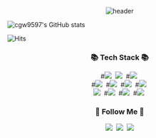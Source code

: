 <div align="center">
  
![header](https://capsule-render.vercel.app/api?type=Cylinder&text=OriginC&color=auto)
</div>

![cgw9597's GitHub stats](https://github-readme-stats.vercel.app/api?username=cgw9597)

![Hits](https://hits.seeyoufarm.com/api/count/incr/badge.svg?url=https%3A%2F%2Fgithub.com%2Fcgw9597&count_bg=%2379C83D&title_bg=%23555555&icon=&icon_color=%23E7E7E7&title=hits&edge_flat=false)

<h3 align="center">📚 Tech Stack 📚</h3>
<p align="center">
  #<img src="https://img.shields.io/badge/Java-007396?style=flat-square&logo=Java&logoColor=white"/></a>&nbsp
  <img src="https://img.shields.io/badge/Python-3766AB?style=flat-square&logo=Python&logoColor=white"/></a>&nbsp 
  #<img src="https://img.shields.io/badge/Javascript-ffb13b?style=flat-square&logo=javascript&logoColor=white"/></a>&nbsp 
  <br>
  #<img src="https://img.shields.io/badge/Spring-6DB33F?style=flat-square&logo=Spring&logoColor=white"/></a>&nbsp
  #<img src="https://img.shields.io/badge/SpringBoot-6DB33F?style=flat-square&logo=SpringBoot&logoColor=white"/></a>&nbsp 
  #<img src="https://img.shields.io/badge/Node.js-339933?style=flat-square&logo=Node.js&logoColor=white"/></a>&nbsp
  #<img src="https://img.shields.io/badge/Express-000000?style=flat-square&logo=Express&logoColor=white"/></a>&nbsp
  <br>
  <img src="https://img.shields.io/badge/Mysql-E6B91E?style=flat-square&logo=MySql&logoColor=white"/></a>&nbsp 
  #<img src="https://img.shields.io/badge/AWS-232F3E?style=flat-square&logo=AmazonAWS&logoColor=white"/></a>&nbsp 
  #<img src="https://img.shields.io/badge/Docker-2496ED?style=flat-square&logo=Docker&logoColor=white"/></a>&nbsp 
  #<img src="https://img.shields.io/badge/Jenkins-D24939?style=flat-square&logo=Jenkins&logoColor=white"/></a>&nbsp 
</p>

<h3 align="center">🌈 Follow Me 🌈</h3>
<p align="center">
  <a href="https://velog.io/@hyeinisfree"><img src="https://img.shields.io/badge/Tech%20Blog-11B48A?style=flat-square&logo=Vimeo&logoColor=white&link=https://velog.io/@hyeinisfree"/></a>&nbsp
  <a href="https://www.instagram.com/dev.dobby/"><img src="https://img.shields.io/badge/Instagram-E4405F?style=flat-square&logo=Instagram&logoColor=white&link=https://www.instagram.com/hye_inisfree/"/></a>&nbsp
  <a href="mailto:kimhyein7110@gmail.com"><img src="https://img.shields.io/badge/Gmail-d14836?style=flat-square&logo=Gmail&logoColor=white&link=kimhyein7110@gmail.com"/></a>
</p>


<!--
**cgw9597/cgw9597** is a ✨ _special_ ✨ repository because its `README.md` (this file) appears on your GitHub profile.

Here are some ideas to get you started:

- 🔭 I’m currently working on ...
- 🌱 I’m currently learning ...
- 👯 I’m looking to collaborate on ...
- 🤔 I’m looking for help with ...
- 💬 Ask me about ...
- 📫 How to reach me: ...
- 😄 Pronouns: ...
- ⚡ Fun fact: ...
-->
